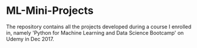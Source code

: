 # ML-Mini-Projects
The repository contains all the projects developed during a course I enrolled in, namely 'Python for Machine Learning and Data Science Bootcamp'  on Udemy in Dec 2017.
